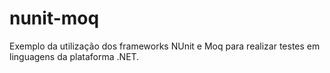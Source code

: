 # nunit-moq
Exemplo da utilização dos frameworks NUnit e Moq para realizar testes em linguagens da plataforma .NET.
